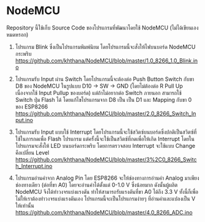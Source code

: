 # NodeMCU

Repository นี้ใช้เก็บ Source Code ของโปรแกรมที่พัฒนาโดยใช้ NodeMCU (ไม่ได้เขียนเองหมดหรอก)

1. โปรแกรม Blink ซึ่งเป็นโปรแกรมพิมพ์นิยม โดยโปรแกรมนี้จะสั่งให้ไฟบนบอร์ด NodeMCU กระพริบ<br>
   https://github.com/khthana/NodeMCU/blob/master/1.0_8266_1.0_Blink.ino

2. โปรแกรมรับ Input ผ่าน Switch โดยโปรแกรมนี้จะต้องต่อ Push Button Switch กับขา D8 ของ NodeMCU ในรูปแบบ D10 -> SW -> GND (โดยไม่ต้องต่อ R Pull Up เนื่องจากใช้ Input Pullup ของบอร์ด) แต่ถ้าไม่อยากต่อ Switch ภายนอก สามารถใช้ Switch ปุ่ม Flash ได้ โดยแก้ไขโปรแกรมจาก D8 เป็น เป็น D1 และ Mapping กับขา 0 ของ ESP8266<br>
   https://github.com/khthana/NodeMCU/blob/master/2.0_8266_Switch_Input.ino
   
3. โปรแกรมรับ Input แบบใช้ Interrupt โดยโปรแกรมนี้จะใช้สวิตซ์บนบอร์ดซึ่งปกติเป็นสวิตซ์ที่ใช้ในการกดเพื่อ Flash โปรแกรม แต่ครั้งนี้จะใช้เป็นสวิตซ์ที่กดเพื่อให้เกิด Interrupt โดยในโปรแกรมจะสั่งให้ LED บนบอร์ดกระพริบ โดยการตรวจสอบ Interrupt จะใช้แบบ Change คือเปลี่ยน Level <br>
   https://github.com/khthana/NodeMCU/blob/master/3%2C0_8266_Switch_Interrupt.ino
   
4. โปรแกรมอ่านค่าจาก Analog Pin โดย ESP8266 จะให้ช่องทางการอ่านค่า Analog มาเพียงช่องทางเดียว (ต่อที่ขา A0) โดยจะอ่านค่าได้ตั้งแต่ 0-1.0 V ซึ่งน้อยมาก ดังนั้นผู้ผลิต NodeMCU จึงได้ทำวงจรแบ่งแรงดัน ทำให้สามารถรับแรงดันที่ขา A0 ได้ถึง 3.3 V ทั้งนี้ก็เพื่อไม่ให้เราต้องทำวงจรแบ่งแรงดันเอง โปรแกรมนี้จะเป็นโปรแกรมง่ายๆ ที่อ่านค่าและแปลงเป็น V ให้เท่านั้น <br>
    https://github.com/khthana/NodeMCU/blob/master/4.0_8266_ADC.ino
    
    


